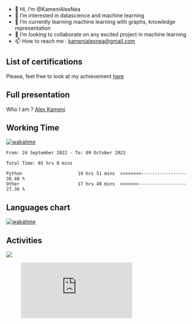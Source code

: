 - 👋 Hi, I’m @KameniAlexNea
- 👀 I’m interested in datascience and machine learning
- 🌱 I’m currently learning machine learning with graphs, knowledge representation
- 💞️ I’m looking to collaborate on any excited project in machine learning
- 📫 How to reach me : kamenialexnea@gmail.com

## List of certifications

Please, feel free to look at my achievement [here](https://github.com/KameniAlexNea/alex-certification)

## Full presentation

Who I am ? [Alex Kameni](https://sites.google.com/view/alex-kameni)


## Working Time

[![wakatime](https://wakatime.com/badge/user/7d933ab2-5e72-4b60-97f8-1f7b2b0ae472.svg)](https://wakatime.com/@7d933ab2-5e72-4b60-97f8-1f7b2b0ae472)

<!--START_SECTION:waka-->

```text
From: 24 September 2022 - To: 09 October 2022

Total Time: 65 hrs 8 mins

Python                     19 hrs 51 mins  >>>>>>>>-----------------   30.48 %
Other                      17 hrs 49 mins  >>>>>>>------------------   27.36 %
```

<!--END_SECTION:waka-->

## Languages chart

[![wakatime](https://wakatime.com/share/@alexneakameni/7ee8eecd-dc7b-4d57-bf5d-6d27acef838e.svg)](https://wakatime.com/@alexneakameni)

## Activities
<img src="https://wakatime.com/share/@alexneakameni/ff09ccc4-3a3d-4b88-b6b8-e67ee21a28c4.svg" />
<figure><embed src="https://wakatime.com/share/@alexneakameni/ff09ccc4-3a3d-4b88-b6b8-e67ee21a28c4.svg"></embed></figure>

<!---
KameniAlexNea/KameniAlexNea is a ✨ special ✨ repository because its `README.md` (this file) appears on your GitHub profile.
You can click the Preview link to take a look at your changes.
--->
